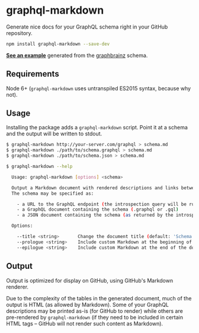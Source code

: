# graphql-markdown

Generate nice docs for your GraphQL schema right in your GitHub repository.

```sh
npm install graphql-markdown --save-dev
```

**[See an example][example]** generated from the [graphbrainz][] schema.

## Requirements

Node 6+ (`graphql-markdown` uses untranspiled ES2015 syntax, because why not).

## Usage

Installing the package adds a `graphql-markdown` script. Point it at a schema
and the output will be written to stdout.

```sh
$ graphql-markdown http://your-server.com/graphql > schema.md
$ graphql-markdown ./path/to/schema.graphql > schema.md
$ graphql-markdown ./path/to/schema.json > schema.md
```

```sh
$ graphql-markdown --help

  Usage: graphql-markdown [options] <schema>

  Output a Markdown document with rendered descriptions and links between types.
  The schema may be specified as:

    - a URL to the GraphQL endpoint (the introspection query will be run)
    - a GraphQL document containing the schema (.graphql or .gql)
    - a JSON document containing the schema (as returned by the introspection query)

  Options:

    --title <string>       Change the document title (default: 'Schema Types')
    --prologue <string>    Include custom Markdown at the beginning of the document
    --epilogue <string>    Include custom Markdown at the end of the document

```

## Output

Output is optimized for display on GitHub, using GitHub's Markdown renderer.

Due to the complexity of the tables in the generated document, much of the
output is HTML (as allowed by Markdown). Some of your GraphQL descriptions may
be printed as-is (for GitHub to render) while others are pre-rendered by
`graphql-markdown` (if they need to be included in certain HTML tags – GitHub
will not render such content as Markdown).


[example]: https://github.com/exogen/graphbrainz/blob/master/docs/types.md
[graphbrainz]: https://github.com/exogen/graphbrainz
